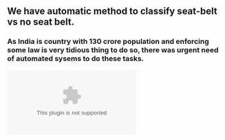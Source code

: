 ## We have automatic method to classify seat-belt vs no seat belt.
### As India is country with 130 crore population and enforcing some law is very tidious thing to do so, there was urgent need of automated sysems to do these tasks.
![Problems](https://github.com/shubhamk-76/MLIP-Project/blob/main/src/Seatbeltdetection.pptx)

